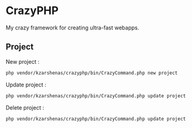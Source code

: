 # CrazyPHP

My crazy framework for creating ultra-fast webapps.

## Project


New project :

```sh
php vendor/kzarshenas/crazyphp/bin/CrazyCommand.php new project
```

Update project :
```sh
php vendor/kzarshenas/crazyphp/bin/CrazyCommand.php update project
```

Delete project :
```sh
php vendor/kzarshenas/crazyphp/bin/CrazyCommand.php update project
```